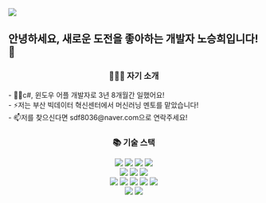 <img src="https://capsule-render.vercel.app/api?type=waving&color=gradient&height=200&section=header&text=Seunghee's%20Github&fontSize=60" />
<h2> 안녕하세요, 새로운 도전을 좋아하는 개발자 노승희입니다! 👋</h2>

<div align=center><h3>👨🏽‍💻 자기 소개</h3></div>
- 👨‍💻c#, 윈도우 어플 개발자로 3년 8개월간 일했어요!<br/>
- ⚡️저는 부산 빅데이터 혁신센터에서 머신러닝 멘토를 맡았습니다!<br/>
- 📫저를 찾으신다면 sdf8036@naver.com으로 연락주세요!<br/>

<div align=center><h3>📚 기술 스택</h3></div>

<div align=center> 
  
  <img src="https://img.shields.io/badge/c++-%2300599C.svg?style=flat-square&logo=c%2B%2B&logoColor=white"/>
  <img src="https://img.shields.io/badge/c%23-%23239120.svg?style=flat-square&logo=c-sharp&logoColor=white"/>
  <img src="https://img.shields.io/badge/WPF-%23239120.svg?style=flat-square&logo=WPF&logoColor=white"/>
  <img src="https://img.shields.io/badge/PostgreSQL-4169E1.svg?style=flat-square&logo=PostgreSQL&logoColor=white"/>
  <br/>
  <img src="https://img.shields.io/badge/Python-3766AB?style=flat-square&logo=Python&logoColor=white"/></a>
  <img src="https://img.shields.io/badge/Tensorflow-FF9900?style=flat-square&logo=Tensorflow&logoColor=White"/>
  <img src="https://img.shields.io/badge/Keras-FFCC33?style=flat-square&logo=Keras&logoColor=White"/>
  <br/>
  <img src="https://img.shields.io/badge/java-007396?style=flat-square&logo=java&logoColor=white">
  <img src="https://img.shields.io/badge/spring-6DB33F?style=flat-square&logo=spring&logoColor=white">
  <img src="https://img.shields.io/badge/springboot-6DB33F?style=flat-square&logo=springboot&logoColor=white">
  <img src="https://img.shields.io/badge/mysql-4479A1?style=flat-square&logo=mysql&logoColor=white"> 
  <img src="https://img.shields.io/badge/mariaDB-003545?style=flat-square &logo=mariaDB&logoColor=white"> 
  <br/>
  <img src="https://img.shields.io/badge/github-181717?style=flat-square&logo=github&logoColor=white">
  <img src="https://img.shields.io/badge/git-F05032?style=flat-square&logo=git&logoColor=white">


</div>
<!--
**roh200413/roh200413** is a ✨ _special_ ✨ repository because its `README.md` (this file) appears on your GitHub profile.

Here are some ideas to get you started:

- 🔭 I’m currently working on ...
- 🌱 I’m currently learning ...
- 👯 I’m looking to collaborate on ...
- 🤔 I’m looking for help with ...
- 💬 Ask me about ...
- 📫 How to reach me: ...
- 😄 Pronouns: ...
- ⚡ Fun fact: ...
-->
